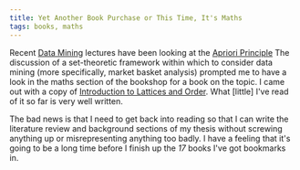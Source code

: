 ```yaml
---
title: Yet Another Book Purchase or This Time, It's Maths
tags: books, maths
---
```


Recent [Data Mining][1] lectures have been looking at the [Apriori
Principle][2] The discussion of a set-theoretic framework within which to
consider data mining (more specifically, market basket analysis) prompted me to
have a look in the maths section of the bookshop for a book on the topic.  I
came out with a copy of [Introduction to Lattices and Order][3]. What [little]
I've read of it so far is very well written.

The bad news is that I need to get back into reading so that I can write the
literature review and background sections of my thesis without screwing
anything up or misrepresenting anything too badly. I have a feeling that it's
going to be a long time before I finish up the *17* books I've got bookmarks
in.

[1]: http://datamining.anu.edu.au/student/math3346_2005.html
[2]: http://en.wikipedia.org/wiki/Apriori_algorithm
[3]: http://www.amazon.com/dp/0521784514/
